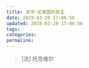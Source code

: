 ```yaml
---
title: 读书·论美国的民主
date: 2019-03-28 17:06:56
updated: 2019-03-28 17:06:56
tags:
categories:
permalink:
---
```


> [法] 托克维尔